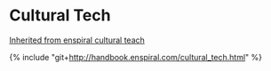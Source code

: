 # Cultural Tech

[Inherited from enspiral cultural teach](http://handbook.enspiral.com/cultural_tech.html)

{% include "git+http://handbook.enspiral.com/cultural_tech.html" %}


